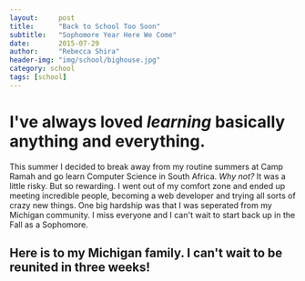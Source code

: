 ```yaml
---
layout:     post
title:      "Back to School Too Soon"
subtitle:   "Sophomore Year Here We Come"
date:       2015-07-29
author:     "Rebecca Shira"
header-img: "img/school/bighouse.jpg"
category: school
tags: [school]
---
```


<h1>I've always loved  <i>learning</i> basically anything and everything.</h1>


<p>
This summer I decided to break away from my routine summers at Camp Ramah and go learn Computer Science in South Africa. <i>Why not?</i> It was a little risky. But so rewarding. I went out of my comfort zone and ended up meeting incredible people, becoming a web developer and trying all sorts of crazy new things. One big hardship was that I was seperated from my Michigan community. I miss everyone and I can't wait to start back up in the Fall as a Sophomore.</p> 

<h2>Here is to my Michigan family. I can't wait to be reunited in three weeks!</h2>